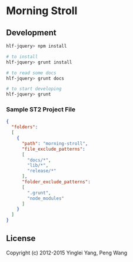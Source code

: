 # Morning Stroll

## Development

```bash
hlf-jquery> npm install

# to install
hlf-jquery> grunt install

# to read some docs
hlf-jquery> grunt docs

# to start developing
hlf-jquery> grunt
```

### Sample ST2 Project File

```json
{
  "folders":
  [
    {
      "path": "morning-stroll",
      "file_exclude_patterns":
      [
        "docs/*",
        "lib/*",
        "release/*"
      ],
      "folder_exclude_patterns":
      [
        ".grunt",
        "node_modules"
      ]
    }
  ]
}

```

## License

Copyright (c) 2012-2015 Yinglei Yang, Peng Wang
